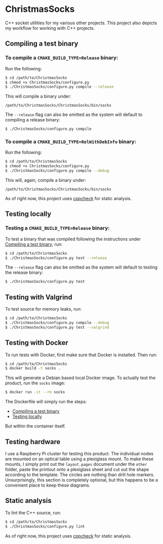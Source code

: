 # ChristmasSocks
C++ socket utilities for my various other projects. This project also depicts my workflow for working with C++ projects.
## Compiling a test binary
### To compile a `CMAKE_BUILD_TYPE=Release` binary:
Run the following:
```bash
$ cd /path/to/ChristmasSocks
$ chmod +x ChristmasSocks/configure.py
$ ./ChristmasSocks/configure.py compile --release
```
This will compile a binary under:
```
/path/to/ChristmasSocks/ChristmasSocks/bin/socks
```
The `--release` flag can also be omitted as the system will default to compiling a release binary:
```bash
$ ./ChristmasSocks/configure.py compile
```
### To compile a `CMAKE_BUILD_TYPE=RelWithDebInfo` binary:
Run the following:
```bash
$ cd /path/to/ChristmasSocks
$ chmod +x ChristmasSocks/configure.py
$ ./ChristmasSocks/configure.py compile --debug
```
This will, again, compile a binary under:
```
/path/to/ChristmasSocks/ChristmasSocks/bin/socks
```
As of right now, this project uses [cppcheck](http://cppcheck.sourceforge.net/) for static analysis.
## Testing locally
### Testing a `CMAKE_BUILD_TYPE=Release` binary:
To test a binary that was compiled following the instructions under [Compiling a test binary](#compiling-a-test-binary), run:
```bash
$ cd /path/to/ChristmasSocks
$ ./ChristmasSocks/configure.py test --release
```
The `--release` flag can also be omitted as the system will default to testing the release binary:
```bash
$ ./ChristmasSocks/configure.py test
```
## Testing with Valgrind
To test source for memory leaks, run:
```bash
$ cd /path/to/ChristmasSocks
$ ./ChristmasSocks/configure.py compile --debug
$ ./ChristmasSocks/configure.py test --valgrind
```
## Testing with Docker
To run tests with Docker, first make sure that Docker is installed. Then run:
```bash
$ cd /path/to/ChristmasSocks
$ docker build -t socks .
```
This will generate a Debian based local Docker image. To actually test the product, run the `socks` image:
```bash
$ docker run -it --rm socks
```
The Dockerfile will simply run the steps:
- [Compiling a test binary](#compiling-a-test-binary)
- [Testing locally](#testing-locally)

But within the container itself.
## Testing hardware
I use a Raspberry Pi cluster for testing this product. The individual nodes are mounted on an optical table using a plexiglass mount.
To make these mounts, I simply print out the `layout.pages` document under the `other` folder, paste the printout onto a plexiglass sheet
and cut out the shape according to the template. The circles are nothing than drill hole markers. Unsurprisingly, this section is completely optional, but this happens to be a convenient place to keep these diagrams.
## Static analysis
To lint the C++ source, run:
```bash
$ cd /path/to/ChristmasSocks
$ ./ChristmasSocks/configure.py lint
```
As of right now, this project uses [cppcheck](http://cppcheck.sourceforge.net/) for static analysis.
